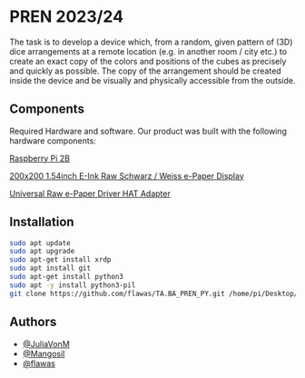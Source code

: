 
# PREN 2023/24
The task is to develop a device which, from a random, given pattern of (3D) 
dice arrangements at a remote location (e.g. in another room / city etc.) to create an exact copy 
of the colors and positions of the cubes as precisely and quickly as possible. The copy of the arrangement 
should be created inside the device and be visually and physically accessible from the outside.

## Components
Required Hardware and software. Our product was built with the following hardware components:

[Raspberry Pi 2B](https://www.raspberrypi.com/products/raspberry-pi-2-model-b/)

[200x200 1.54inch E-Ink Raw Schwarz / Weiss e-Paper Display](https://www.bastelgarage.ch/200x200-1-54inch-e-ink-raw-schwarz-weiss-e-paper-display?search=200x200%201.54inch%20e-ink%20raw%20schwarz%20%2F%20weiss%20e-paper%20displa)

[Universal Raw e-Paper Driver HAT Adapter](https://www.bastelgarage.ch/universal-raw-e-paper-driver-hat-adapter?search=Universal%20Raw%20e-Paper%20Driver%20HAT%20Adapter)

## Installation

```bash
sudo apt update
sudo apt upgrade
sudo apt-get install xrdp
sudo apt install git
sudo apt-get install python3
sudo apt -y install python3-pil
git clone https://github.com/flawas/TA.BA_PREN_PY.git /home/pi/Desktop/PREN

```
    
## Authors

- [@JuliaVonM](https://github.com/JuliaVonM)
- [@Mangosil](https://github.com/Mangosil)
- [@flawas](https://github.com/flawas)
